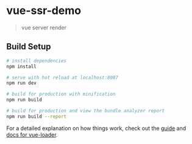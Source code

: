 # vue-ssr-demo

> vue server render

## Build Setup

``` bash
# install dependencies
npm install

# serve with hot reload at localhost:8087
npm run dev

# build for production with minification
npm run build

# build for production and view the bundle analyzer report
npm run build --report
```

For a detailed explanation on how things work, check out the [guide](http://vuejs-templates.github.io/webpack/) and [docs for vue-loader](http://vuejs.github.io/vue-loader).
